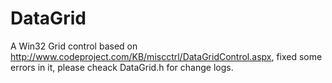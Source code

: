 DataGrid
========

A Win32 Grid control based on http://www.codeproject.com/KB/miscctrl/DataGridControl.aspx,  fixed some errors in it, please cheack DataGrid.h for change logs.

